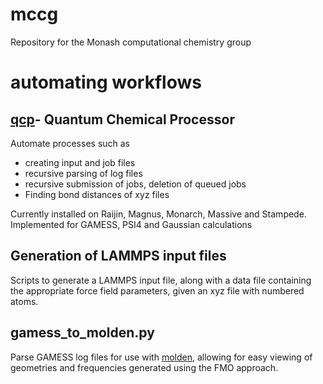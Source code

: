 # mccg
Repository for the Monash computational chemistry group

# automating workflows
## [qcp](https://github.com/tommason14/qcp)- Quantum Chemical Processor
Automate processes such as 
- creating input and job files
- recursive parsing of log files
- recursive submission of jobs, deletion of queued jobs
- Finding bond distances of xyz files

Currently installed on Raijin, Magnus, Monarch, Massive and Stampede. Implemented for GAMESS, PSI4 and Gaussian calculations

## Generation of LAMMPS input files
Scripts to generate a LAMMPS input file, along with a data file containing the appropriate force field parameters, given an xyz file with numbered atoms.

## gamess_to_molden.py
Parse GAMESS log files for use with [molden](http://cheminf.cmbi.ru.nl/molden/), allowing for easy viewing of geometries and frequencies generated using the FMO approach.
